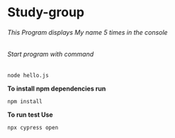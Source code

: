 # Study-group

###### This  Program displays My name 5 times in the console

###### Start program with command 

```
node hello.js
```

**To install npm dependencies run**

```
npm install
```

**To run test Use**
``` 
npx cypress open 
```

